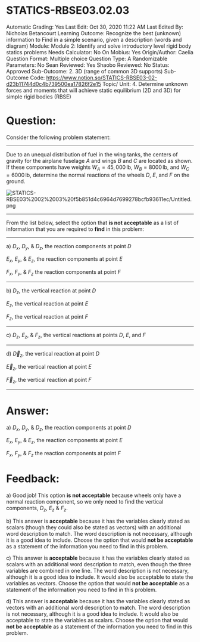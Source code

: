 # STATICS-RBSE03.02.03

Automatic Grading: Yes
Last Edit: Oct 30, 2020 11:22 AM
Last Edited By: Nicholas Betancourt
Learning Outcome: Recognize the best (unknown) information to Find in a simple scenario, given a description (words and diagram)
Module: Module 2: Identify and solve introductory level rigid body statics problems
Needs Calculator: No
On Mobius: Yes
Origin/Author: Caelia
Question Format: Multiple choice
Question Type: A
Randomizable Parameters: No
Sean Reviewed: Yes
Shaobo Reviewed: No
Status: Approved
Sub-Outcome: 2. 3D (range of common 3D supports)
Sub-Outcome Code: https://www.notion.so/STATICS-RBSE03-02-d23b11744d0c4b739500ea17826f2e15
Topic/ Unit: 4. Determine unknown forces and moments that will achieve static equilibrium (2D and 3D) for simple rigid bodies (RBSE)

# Question:

Consider the following problem statement:

---

Due to an unequal distribution of fuel in the wing tanks, the centers of gravity for the airplane fuselage $A$ and wings $B$ and $C$ are located as shown. If these components have weights $W_A=45,000\,\mathrm{lb}$, $W_B=8000\,\mathrm{lb}$, and $W_C=6000\,\mathrm{lb}$, determine the normal reactions of the wheels $D$, $E$, and $F$ on the ground. 

![STATICS-RBSE03%2002%2003%20f5b851d4c6964d7699278bcfb93611ec/Untitled.png](STATICS-RBSE03%2002%2003%20f5b851d4c6964d7699278bcfb93611ec/Untitled.png)

---

From the list below, select the option that **is not acceptable** as a list of information that you are required to **find** in this problem:  

---

a) $D_x$, $D_y$, & $D_z$, the reaction components at point $D$

$E_x$, $E_y$, & $E_z$, the reaction components at point $E$

$F_x$, $F_y$, & $F_z$ the reaction components at point $F$

---

b) $D_z$, the vertical reaction at point $D$

$E_z$, the vertical reaction at point $E$

$F_z$, the vertical reaction at point $F$

---

c) $D_z$, $E_z$, & $F_z$, the vertical reactions at points $D$, $E$, and $F$

---

d) $\overrightarrow{D}_z$, the vertical reaction at point $D$

$\overrightarrow{E}_z$, the vertical reaction at point $E$

$\overrightarrow{F}_z$, the vertical reaction at point $F$

---

# Answer:

a) $D_x$, $D_y$, & $D_z$, the reaction components at point $D$

$E_x$, $E_y$, & $E_z$, the reaction components at point $E$

$F_x$, $F_y$, & $F_z$ the reaction components at point $F$

# Feedback:

a) Good job! This option **is not acceptable** because wheels only have a normal reaction component, so we only need to find the vertical components, $D_z$, $E_z$ &  $F_z$.

b) This answer is **acceptable** because it has the variables clearly stated as scalars (though they could also be stated as vectors) with an additional word description to match. The word description is not necessary, although it is a good idea to include. Choose the option that would **not be acceptable** as a statement of the information you need to find in this problem. 

c) This answer is **acceptable** because it has the variables clearly stated as scalars with an additional word description to match, even though the three variables are combined in one line. The word description is not necessary, although it is a good idea to include. It would also be acceptable to state the variables as vectors. Choose the option that would **not be acceptable** as a statement of the information you need to find in this problem. 

d) This answer is **acceptable** because it has the variables clearly stated as vectors with an additional word description to match. The word description is not necessary, although it is a good idea to include. It would also be acceptable to state the variables as scalars. Choose the option that would **not be acceptable** as a statement of the information you need to find in this problem.